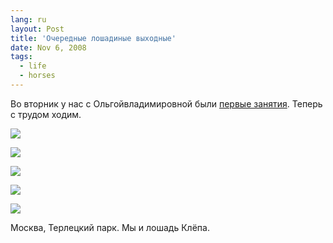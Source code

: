 ```yaml
---
lang: ru
layout: Post
title: 'Очередные лошадиные выходные'
date: Nov 6, 2008
tags:
  - life
  - horses
---
```


Во вторник у нас с Ольгойвладимировной были [первые занятия](http://airve.livejournal.com/525311.html "Лошадиная суббота"). Теперь с трудом ходим.

![](http://wow.sapegin.me/1B2x3J3Y463K/2008-11-04-5d-9485-artem-sapegin.jpg)

<!--more-->

![](http://wow.sapegin.me/3D3J0F3g0x3z/2008-11-04-5d-9492-artem-sapegin.jpg)

![](http://wow.sapegin.me/011W3S040E2M/2008-11-04-5d-9494-artem-sapegin.jpg)

![](http://wow.sapegin.me/313W3F231Z3p/2008-11-04-5d-9430-olga-flegontova.jpg)

![](http://wow.sapegin.me/2Q1V0l1L1X1A/2008-11-04-5d-9452-olga-flegontova.jpg)

Москва, Терлецкий парк. Мы и лошадь Клёпа.
